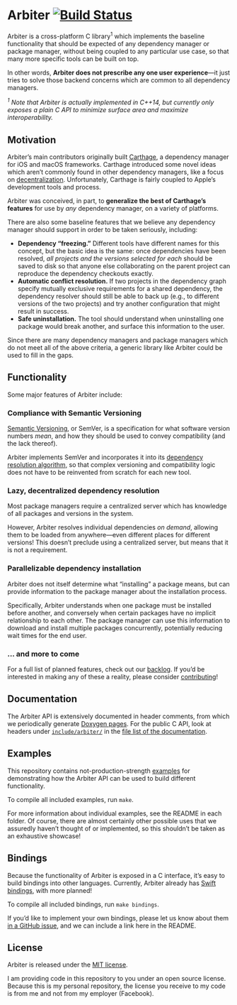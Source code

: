 # Arbiter [![Build Status](https://travis-ci.org/jspahrsummers/Arbiter.svg?branch=master)](https://travis-ci.org/jspahrsummers/Arbiter)

Arbiter is a cross-platform C library<sup>1</sup> which implements the baseline functionality that should be expected of any dependency manager or package manager, without being coupled to any particular use case, so that many more specific tools can be built on top.

In other words, **Arbiter does not prescribe any one user experience**—it just tries to solve those backend concerns which are common to all dependency managers.

_<sup>1</sup> Note that Arbiter is actually implemented in C++14, but currently only exposes a plain C API to minimize surface area and maximize interoperability._

## Motivation

Arbiter’s main contributors originally built [Carthage](https://github.com/Carthage/Carthage), a dependency manager for iOS and macOS frameworks. Carthage introduced some novel ideas which aren’t commonly found in other dependency managers, like a focus on [decentralization](#lazy-decentralized-dependency-resolution). Unfortunately, Carthage is fairly coupled to Apple’s development tools and process.

Arbiter was conceived, in part, to **generalize the best of Carthage’s features** for use by _any_ dependency manager, on a variety of platforms.

There are also some baseline features that we believe any dependency manager should support in order to be taken seriously, including:

* **Dependency “freezing.”** Different tools have different names for this concept, but the basic idea is the same: once dependencies have been resolved, _all projects and the versions selected for each_ should be saved to disk so that anyone else collaborating on the parent project can reproduce the dependency checkouts exactly.
* **Automatic conflict resolution.** If two projects in the dependency graph specify mutually exclusive requirements for a shared dependency, the dependency resolver should still be able to back up (e.g., to different versions of the two projects) and try another configuration that might result in success.
* **Safe uninstallation.** The tool should understand when uninstalling one package would break another, and surface this information to the user.

Since there are many dependency managers and package managers which do not meet all of the above criteria, a generic library like Arbiter could be used to fill in the gaps.

## Functionality

Some major features of Arbiter include:

### Compliance with Semantic Versioning

[Semantic Versioning](http://semver.org), or SemVer, is a specification for what software version numbers _mean_, and how they should be used to convey compatibility (and the lack thereof).

Arbiter implements SemVer and incorporates it into its [dependency resolution algorithm](#lazy-decentralized-dependency-resolution), so that complex versioning and compatibility logic does not have to be reinvented from scratch for each new tool.

### Lazy, decentralized dependency resolution

Most package managers require a centralized server which has knowledge of all packages and versions in the system.

However, Arbiter resolves individual dependencies _on demand_, allowing them to be loaded from anywhere—even different places for different versions! This doesn’t preclude using a centralized server, but means that it is not a requirement.

### Parallelizable dependency installation

Arbiter does not itself determine what “installing” a package means, but can provide information to the package manager about the installation process.

Specifically, Arbiter understands when one package must be installed before another, and conversely when certain packages have no implicit relationship to each other. The package manager can use this information to download and install multiple packages concurrently, potentially reducing wait times for the end user.

### … and more to come

For a full list of planned features, check out our [backlog](https://github.com/jspahrsummers/Arbiter/issues?q=is%3Aopen+is%3Aissue+label%3Aenhancement+sort%3Acreated-desc). If you’d be interested in making any of these a reality, please consider [contributing](CONTRIBUTING.md)!

## Documentation

The Arbiter API is extensively documented in header comments, from which we periodically generate [Doxygen pages](http://jspahrsummers.com/Arbiter/). For the public C API, look at headers under [`include/arbiter/`](include/arbiter/) in the [file list of the documentation](http://jspahrsummers.com/Arbiter/files.html).

## Examples

This repository contains not-production-strength [examples](examples/) for demonstrating how the Arbiter API can be used to build different functionality.

To compile all included examples, run `make`.

For more information about individual examples, see the README in each folder. Of course, there are almost certainly other possible uses that we assuredly haven’t thought of or implemented, so this shouldn’t be taken as an exhaustive showcase!

## Bindings

Because the functionality of Arbiter is exposed in a C interface, it’s easy to build bindings into other languages. Currently, Arbiter already has [Swift bindings](bindings/swift/), with more planned!

To compile all included bindings, run `make bindings`.

If you’d like to implement your own bindings, please let us know about them [in a GitHub issue](https://github.com/jspahrsummers/Arbiter/issues/new), and we can include a link here in the README.

## License

Arbiter is released under the [MIT license](LICENSE.md).

I am providing code in this repository to you under an open source license. Because this is my personal repository, the license you receive to my code is from me and not from my employer (Facebook).
